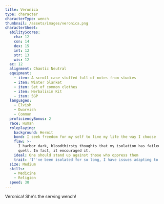 ```yaml
---
title: Veronica
type: character
characterType: wench
thumbnail: /assets/images/veronica.png
characterSheet:
  abilityScores:
    cha: 12
    con: 14
    dex: 15
    int: 12
    str: 13
    wis: 12
  ac: 12
  alignment: Chaotic Neutral
  equipment:
    - item: A scroll case stuffed full of notes from studies
    - item: Winter blanket
    - item: Set of common clothes
    - item: Herbalisim Kit
    - item: 5GP
  languages:
    - Elvish
    - Dwarvish
    - Common
  proficiencyBonus: 2
  race: Human
  roleplaying:
    background: Hermit
    bond: I seek freedom for my self to live my life the way I choose
    flaw: >-
      I harbor dark, bloodthirsty thoughts that my isolation has failed to
      quell. In fact, it encouraged it.
    ideal: One should stand up against those who oppress them
    trait: 'I''ve been isolated for so long, I have issues adapting to society'
  size: Medium
  skills:
    - Medicine
    - Religion
  speed: 30
---
```

Veronica! She's the serving wench!
